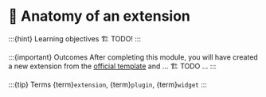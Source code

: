 # 🧬 Anatomy of an extension

:::{hint} Learning objectives
🏗️ TODO!
:::

:::{important} Outcomes
After completing this module, you will have created a new extension from the
[official template](https://github.com/jupyterlab/extension-template) and ... 🏗️ TODO ...
:::

:::{tip} Terms
{term}`extension`, {term}`plugin`, {term}`widget`
:::
